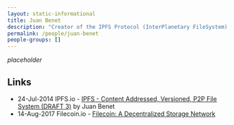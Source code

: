 ```yaml
---
layout: static-informational
title: Juan Benet
description: "Creator of the IPFS Protocol (InterPlanetary FileSystem) an attempt to build a content-addressed web, Also behind the FileCoin IPFS incentive layer"
permalink: /people/juan-benet
people-groups: []
---
```


_placeholder_

## Links

* 24-Jul-2014 IPFS.io - [IPFS - Content Addressed, Versioned, P2P File System (DRAFT 3)](https://ipfs.io/ipfs/QmR7GSQM93Cx5eAg6a6yRzNde1FQv7uL6X1o4k7zrJa3LX/ipfs.draft3.pdf) by Juan Benet
* 14-Aug-2017 Filecoin.io - [Filecoin: A Decentralized Storage Network](https://filecoin.io/filecoin.pdf)
